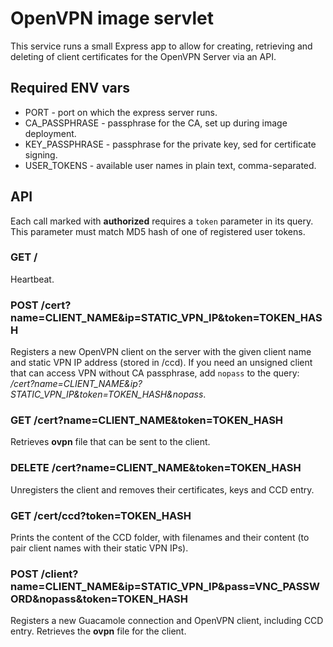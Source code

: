 # OpenVPN image servlet

This service runs a small Express app to allow for creating, retrieving and deleting of client certificates for the OpenVPN Server via an API.

## Required ENV vars

* PORT - port on which the express server runs.
* CA_PASSPHRASE - passphrase for the CA, set up during image deployment.
* KEY_PASSPHRASE - passphrase for the private key, sed for certificate signing.
* USER_TOKENS - available user names in plain text, comma-separated.

## API

Each call marked with **authorized** requires a `token` parameter in its query. This parameter must match MD5 hash of one of registered user tokens.

### GET /

Heartbeat.

### POST /cert?name=CLIENT_NAME&ip=STATIC_VPN_IP&token=TOKEN_HASH

Registers a new OpenVPN client on the server with the given client name and static VPN IP address (stored in /ccd). If you need an unsigned client that can access VPN without CA passphrase, add `nopass` to the query: */cert?name=CLIENT_NAME&ip?STATIC_VPN_IP&token=TOKEN_HASH&nopass*.

### GET /cert?name=CLIENT_NAME&token=TOKEN_HASH

Retrieves **ovpn** file that can be sent to the client.

### DELETE /cert?name=CLIENT_NAME&token=TOKEN_HASH

Unregisters the client and removes their certificates, keys and CCD entry.

### GET /cert/ccd?token=TOKEN_HASH

Prints the content of the CCD folder, with filenames and their content (to pair client names with their static VPN IPs).

### POST /client?name=CLIENT_NAME&ip=STATIC_VPN_IP&pass=VNC_PASSWORD&nopass&token=TOKEN_HASH

Registers a new Guacamole connection and OpenVPN client, including CCD entry. Retrieves the **ovpn** file for the client.